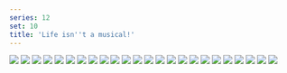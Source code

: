 ```yaml
---
series: 12
set: 10
title: 'Life isn''t a musical!'
---
```


![](../../../../assets/2006-comic-revue/part-10/pg108.jpg)
![](../../../../assets/2006-comic-revue/part-10/pg109.jpg)
![](../../../../assets/2006-comic-revue/part-10/pg110.jpg)
![](../../../../assets/2006-comic-revue/part-10/pg111.jpg)
![](../../../../assets/2006-comic-revue/part-10/pg112.jpg)
![](../../../../assets/2006-comic-revue/part-10/pg113.jpg)
![](../../../../assets/2006-comic-revue/part-10/pg114.jpg)
![](../../../../assets/2006-comic-revue/part-10/pg115.jpg)
![](../../../../assets/2006-comic-revue/part-10/pg116.jpg)
![](../../../../assets/2006-comic-revue/part-10/pg117.jpg)
![](../../../../assets/2006-comic-revue/part-10/pg118.jpg)
![](../../../../assets/2006-comic-revue/part-10/pg119.jpg)
![](../../../../assets/2006-comic-revue/part-10/pg120.jpg)
![](../../../../assets/2006-comic-revue/part-10/pg121.jpg)
![](../../../../assets/2006-comic-revue/part-10/pg122.jpg)
![](../../../../assets/2006-comic-revue/part-10/pg123.jpg)
![](../../../../assets/2006-comic-revue/part-10/pg124.jpg)
![](../../../../assets/2006-comic-revue/part-10/pg125.jpg)
![](../../../../assets/2006-comic-revue/part-10/pg126.jpg)
![](../../../../assets/2006-comic-revue/part-10/pg127.jpg)
![](../../../../assets/2006-comic-revue/part-10/pg128.jpg)
![](../../../../assets/2006-comic-revue/part-10/pg129.jpg)
![](../../../../assets/2006-comic-revue/part-10/pg130.jpg)
![](../../../../assets/2006-comic-revue/part-10/pg131.jpg)